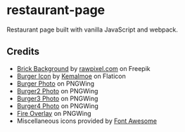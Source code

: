 # restaurant-page
Restaurant page built with vanilla JavaScript and webpack.

## Credits
- [Brick Background](https://www.freepik.com/free-photo/rustic-brick-wall-background_4413635.htm#query=brick&position=4&from_view=search#position=4&query=brick) by [rawpixel.com](https://www.freepik.com/author/rawpixel-com) on Freepik
- [Burger Icon](https://www.flaticon.com/free-icon/burger_6594518?k=1664812437726&sign-up=google) by [Kemalmoe](https://www.flaticon.com/authors/kemalmoe) on Flaticon
- [Burger Photo](https://www.pngwing.com/en/free-png-bkbvr) on PNGWing
- [Burger2 Photo](https://www.pngwing.com/en/free-png-ynsnw) on PNGWing
- [Burger3 Photo](https://www.pngwing.com/en/free-png-zzsff) on PNGWing
- [Burger4 Photo](https://www.pngwing.com/en/free-png-bbvbr) on PNGWing
- [Fire Overlay](https://www.pngwing.com/en/free-png-zzuvq) on PNGWing
- Miscellaneous icons provided by [Font Awesome](https://fontawesome.com/)
